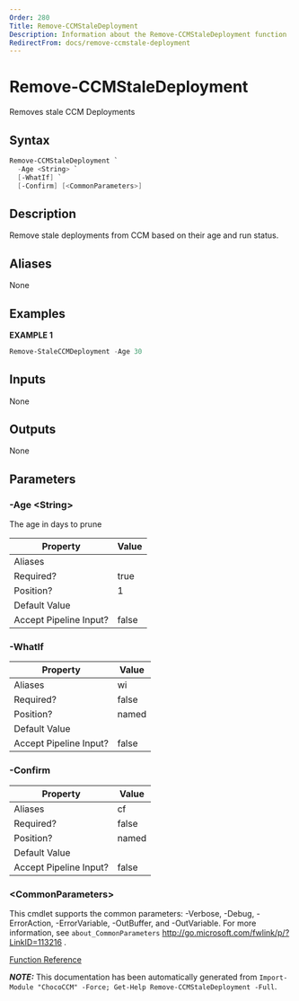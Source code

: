 ```yaml
---
Order: 280
Title: Remove-CCMStaleDeployment
Description: Information about the Remove-CCMStaleDeployment function
RedirectFrom: docs/remove-ccmstale-deployment
---
```


# Remove-CCMStaleDeployment

<!-- This documentation is automatically generated from /Remove-CCMStaleDeployment.ps1 using GenerateDocs.ps1. Contributions are welcome at the original location(s). -->

Removes stale CCM Deployments

## Syntax

~~~powershell
Remove-CCMStaleDeployment `
  -Age <String> `
  [-WhatIf] `
  [-Confirm] [<CommonParameters>]
~~~

## Description

Remove stale deployments from CCM based on their age and run status.


## Aliases

None

## Examples

 **EXAMPLE 1**

~~~powershell
Remove-StaleCCMDeployment -Age 30

~~~

## Inputs

None

## Outputs

None

## Parameters

###  -Age &lt;String&gt;
The age in days to prune

Property               | Value
---------------------- | -----
Aliases                |
Required?              | true
Position?              | 1
Default Value          |
Accept Pipeline Input? | false

###  -WhatIf
Property               | Value
---------------------- | -----
Aliases                | wi
Required?              | false
Position?              | named
Default Value          |
Accept Pipeline Input? | false

###  -Confirm
Property               | Value
---------------------- | -----
Aliases                | cf
Required?              | false
Position?              | named
Default Value          |
Accept Pipeline Input? | false

### &lt;CommonParameters&gt;

This cmdlet supports the common parameters: -Verbose, -Debug, -ErrorAction, -ErrorVariable, -OutBuffer, and -OutVariable. For more information, see `about_CommonParameters` http://go.microsoft.com/fwlink/p/?LinkID=113216 .



[Function Reference](xref:chococcm-functions)

***NOTE:*** This documentation has been automatically generated from `Import-Module "ChocoCCM" -Force; Get-Help Remove-CCMStaleDeployment -Full`.
